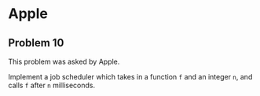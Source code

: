 # Apple

## Problem 10

This problem was asked by Apple.

Implement a job scheduler which takes in a function `f` and an integer `n`, and calls `f` after `n` milliseconds.
